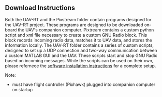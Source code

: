 ## Download Instructions

Both the UAV-RT and the Pixstream folder contain programs designed for the UAV-RT project. These programs are designed to be downloaded on-board the UAV's companion computer. Pixtream contains a custom python script and xml file necessary to create a custom GNU Radio block. This block records incoming radio data, matches it to UAV data, and stores the information locally. The UAV-RT folder contains a series of custom scripts, designed to set up a UDP connection and two-way communication between a custom MATLAB GUI and the UAV. These scripts start and stop GNU Radio based on incoming messages. While the scripts can be used on their own, please refernece the [software installation instructions](https://uavrt.nau.edu/index.php/docs/radiotelem/companion-computer/) for a complete setup. 

Note:
  - must have flight controller (Pixhawk) plugged into companion computer on startup
